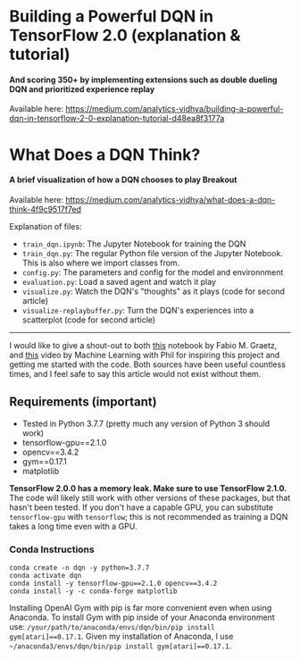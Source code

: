 # Building a Powerful DQN in TensorFlow 2.0 (explanation & tutorial)
#### And scoring 350+ by implementing extensions such as double dueling DQN and prioritized experience replay

Available here: https://medium.com/analytics-vidhya/building-a-powerful-dqn-in-tensorflow-2-0-explanation-tutorial-d48ea8f3177a

# What Does a DQN Think?
#### A brief visualization of how a DQN chooses to play Breakout

Available here: https://medium.com/analytics-vidhya/what-does-a-dqn-think-4f9c9517f7ed

Explanation of files:
* `train_dqn.ipynb`: The Jupyter Notebook for training the DQN
* `train_dqn.py`: The regular Python file version of the Jupyter Notebook. This is also where we import classes from.
* `config.py`: The parameters and config for the model and environnment
* `evaluation.py`: Load a saved agent and watch it play
* `visualize.py`: Watch the DQN's "thoughts" as it plays (code for second article)
* `visualize-replaybuffer.py`: Turn the DQN's experiences into a scatterplot (code for second article)

---
 
I would like to give a shout-out to both [this](https://github.com/fg91/Deep-Q-Learning/blob/master/DQN.ipynb) notebook by Fabio M. Graetz, and [this](https://www.youtube.com/watch?v=5fHngyN8Qhw) video by Machine Learning with Phil for inspiring this project and getting me started with the code. Both sources have been useful countless times, and I feel safe to say this article would not exist without them.

## Requirements (important)
* Tested in Python 3.7.7 (pretty much any version of Python 3 should work)
* tensorflow-gpu==2.1.0
* opencv==3.4.2
* gym==0.17.1
* matplotlib

**TensorFlow 2.0.0 has a memory leak.  Make sure to use TensorFlow 2.1.0.**  The code will likely still work with other versions of these packages, but that hasn't been tested. If you don't have a capable GPU, you can substitute `tensorflow-gpu` with `tensorflow`; this is not recommended as training a DQN takes a long time even with a GPU.

### Conda Instructions
```
conda create -n dqn -y python=3.7.7
conda activate dqn
conda install -y tensorflow-gpu==2.1.0 opencv==3.4.2
conda install -y -c conda-forge matplotlib
```

Installing OpenAI Gym with pip is far more convenient even when using Anaconda.  To install Gym with pip inside of your Anaconda environment use: `/your/path/to/anaconda/envs/dqn/bin/pip install gym[atari]==0.17.1`.  Given my installation of Anaconda, I use `~/anaconda3/envs/dqn/bin/pip install gym[atari]==0.17.1`.
